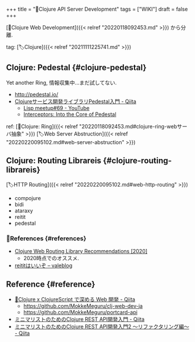 +++
title = "📝Clojure API Server Development"
tags = ["WIKI"]
draft = false
+++

[📝Clojure Web Development]({{< relref "20220118092453.md" >}}) から分離.

tag: [🏷Clojure]({{< relref "20211111225741.md" >}})


## Clojure: Pedestal {#clojure-pedestal}

Yet another Ring, 情報収集中...まだ試してない.

-   <http://pedestal.io/>
-   [Clojureサービス開発ライブラリPedestal入門 - Qiita](https://qiita.com/lagenorhynque/items/fbd66ebaa0352ec4253d)
    -   [Lisp meetup#69 - YouTube](https://youtu.be/E10SzkjF0RI?t=2347)
    -   [Interceptors: Into the Core of Pedestal](https://www.slideshare.net/KentOhashi/interceptors-into-the-core-of-pedestal)

ref: [📝Clojure: Ring]({{< relref "20220118092453.md#clojure-ring-webサーバ抽象" >}})  [🏷Web Server Abstruction]({{< relref "20220220095102.md#web-server-abstruction" >}})


## Clojure: Routing Librareis {#clojure-routing-librareis}

[🏷HTTP Routing]({{< relref "20220220095102.md#web-http-routing" >}})

-   compojure
-   bidi
-   ataraxy
-   reitit
-   pedestal


### 🔗References {#references}

-   [Clojure Web Routing Library Recommendations [2020]​](https://ericnormand.me/mini-guide/clojure-routers)
    -   2020時点でのオススメ.
-   [reititはいいぞ – valeblog](https://blog.valerauko.net/2021/12/03/reitit-wa-ii-zo/)


## Reference {#reference}

-   [🔗Clojure x ClojureScript で深める Web 開発 - Qiita](https://qiita.com/MeguruMokke/items/c6e059f109122be5f991)
    -   <https://github.com/MokkeMeguru/clj-web-dev-ja>
    -   <https://github.com/MokkeMeguru/portcard-api>
-   [ミニマリストのためのClojure REST API開発入門 - Qiita](https://qiita.com/lagenorhynque/items/b15689e5432e0170b172)
-   [ミニマリストのためのClojure REST API開発入門2 〜リファクタリング編〜 - Qiita](https://qiita.com/lagenorhynque/items/f1e3c75439c1625756f3#2-integrant-repl%E3%81%AE%E5%B0%8E%E5%85%A5)
